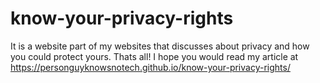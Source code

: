 # know-your-privacy-rights
It is a website part of my websites that discusses
about privacy and how you could protect yours.
Thats all! I hope you would read my article at
https://personguyknowsnotech.github.io/know-your-privacy-rights/ 
